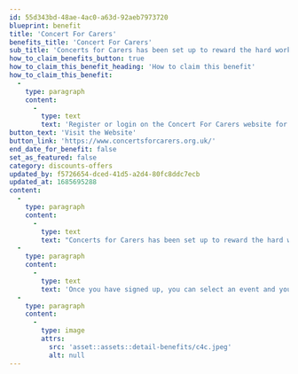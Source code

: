 ```yaml
---
id: 55d343bd-48ae-4ac0-a63d-92aeb7973720
blueprint: benefit
title: 'Concert For Carers'
benefits_title: 'Concert For Carers'
sub_title: 'Concerts for Carers has been set up to reward the hard work and dedication of NHS Staff.'
how_to_claim_benefits_button: true
how_to_claim_this_benefit_heading: 'How to claim this benefit'
how_to_claim_this_benefit:
  -
    type: paragraph
    content:
      -
        type: text
        text: 'Register or login on the Concert For Carers website for a chance to win free concert tickets for the most exciting artists and events across the UK.'
button_text: 'Visit the Website'
button_link: 'https://www.concertsforcarers.org.uk/'
end_date_for_benefit: false
set_as_featured: false
category: discounts-offers
updated_by: f5726654-dced-41d5-a2d4-80fc8ddc7ecb
updated_at: 1685695288
content:
  -
    type: paragraph
    content:
      -
        type: text
        text: "Concerts for Carers has been set up to reward the hard work and dedication of NHS Staff and provide access to live events for free.\_"
  -
    type: paragraph
    content:
      -
        type: text
        text: 'Once you have signed up, you can select an event and you will be entered into a ballot to win ticket.'
  -
    type: paragraph
    content:
      -
        type: image
        attrs:
          src: 'asset::assets::detail-benefits/c4c.jpeg'
          alt: null
---
```

